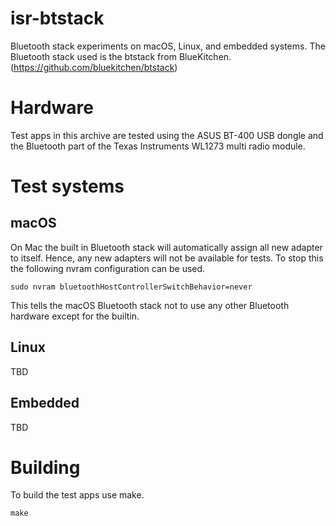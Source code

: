 # isr-btstack
Bluetooth stack experiments on macOS, Linux, and embedded systems. The Bluetooth stack used is the btstack from BlueKitchen. (https://github.com/bluekitchen/btstack)

# Hardware
Test apps in this archive are tested using the ASUS BT-400 USB dongle and the Bluetooth part of the Texas Instruments WL1273 multi radio module.

# Test systems

## macOS
On Mac the built in Bluetooth stack will automatically assign all new adapter to itself. Hence, any new adapters will not be available for tests. To stop this the following nvram configuration can be used.

    sudo nvram bluetoothHostControllerSwitchBehavior=never

This tells the macOS Bluetooth stack not to use any other Bluetooth hardware except for the builtin.

## Linux
TBD

## Embedded
TBD

# Building
To build the test apps use make.

    make

